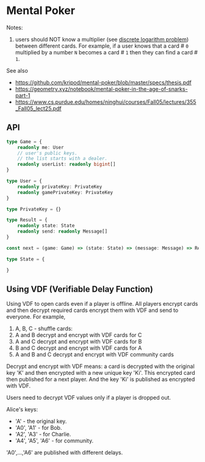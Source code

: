 # Mental Poker

Notes:

1. users should NOT know a multiplier (see [discrete logarithm problem](https://en.wikipedia.org/wiki/Discrete_logarithm)) between different cards. For example, if a user knows that a card # `0` multiplied by a number `N` becomes a card # `1` then they can find a card # `1`.

See also

- https://github.com/kripod/mental-poker/blob/master/specs/thesis.pdf
- https://geometry.xyz/notebook/mental-poker-in-the-age-of-snarks-part-1
- https://www.cs.purdue.edu/homes/ninghui/courses/Fall05/lectures/355_Fall05_lect25.pdf

## API

```ts
type Game = {
    readonly me: User
    // user's public keys.
    // the list starts with a dealer.
    readonly userList: readonly bigint[]
}

type User = {
    readonly privateKey: PrivateKey
    readonly gamePrivateKey: PrivateKey
}

type PrivateKey = {}

type Result = {
    readonly state: State
    readonly send: readonly Message[]
}

const next = (game: Game) => (state: State) => (message: Message) => Result

type State = {

}
```

## Using VDF (Verifiable Delay Function)

Using VDF to open cards even if a player is offline. All players encrypt cards and then decrypt required cards encrypt them with VDF and send to everyone. For example,

1. A, B, C - shuffle cards:
2. A and B decrypt and encrypt with VDF cards for C
3. A and C decrypt and encrypt with VDF cards for B
4. B and C decrypt and encrypt with VDF cards for A
5. A and B and C decrypt and encrypt with VDF community cards

Decrypt and encrypt with VDF means: a card is decrypted with the original key 'K' and then encrypted with a new unique key 'Ki'. This encrypted card then published for a next player. And the key 'Ki' is published as encrypted with VDF.

Users need to decrypt VDF values only if a player is dropped out.

Alice's keys:
- 'A' - the original key.
- 'A0', 'A1' - for Bob.
- 'A2', 'A3' - for Charlie.
- 'A4', 'A5', 'A6' - for community.

'A0',...,'A6' are published with different delays.
